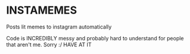 # INSTAMEMES
Posts lit memes to instagram automatically

Code is INCREDIBLY messy and probably hard to understand for people that aren't me. Sorry :/ HAVE AT IT
